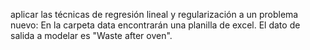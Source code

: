 aplicar las técnicas de regresión lineal y regularización a un problema nuevo:
En la carpeta data encontrarán una planilla de excel. El dato de salida a modelar es "Waste after oven".
